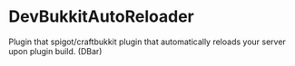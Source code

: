 # DevBukkitAutoReloader
Plugin that spigot/craftbukkit plugin that automatically reloads your server upon plugin build. (DBar)
